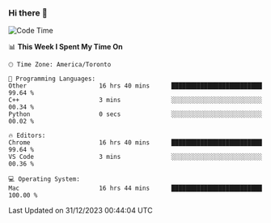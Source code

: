 ### Hi there 👋


<!--START_SECTION:waka-->
![Code Time](http://img.shields.io/badge/Code%20Time-1%2C523%20hrs%2020%20mins-blue)

📊 **This Week I Spent My Time On** 

```text
🕑︎ Time Zone: America/Toronto

💬 Programming Languages: 
Other                    16 hrs 40 mins      █████████████████████████   99.64 % 
C++                      3 mins              ░░░░░░░░░░░░░░░░░░░░░░░░░   00.34 % 
Python                   0 secs              ░░░░░░░░░░░░░░░░░░░░░░░░░   00.02 % 

🔥 Editors: 
Chrome                   16 hrs 40 mins      █████████████████████████   99.64 % 
VS Code                  3 mins              ░░░░░░░░░░░░░░░░░░░░░░░░░   00.36 % 

💻 Operating System: 
Mac                      16 hrs 44 mins      █████████████████████████   100.00 % 
```


 Last Updated on 31/12/2023 00:44:04 UTC
<!--END_SECTION:waka-->

<!--
**SillyPasty/SillyPasty** is a ✨ _special_ ✨ repository because its `README.md` (this file) appears on your GitHub profile.

Here are some ideas to get you started:

- 🔭 I’m currently working on ...
- 🌱 I’m currently learning ...
- 👯 I’m looking to collaborate on ...
- 🤔 I’m looking for help with ...
- 💬 Ask me about ...
- 📫 How to reach me: ...
- 😄 Pronouns: ...
- ⚡ Fun fact: ...
-->


